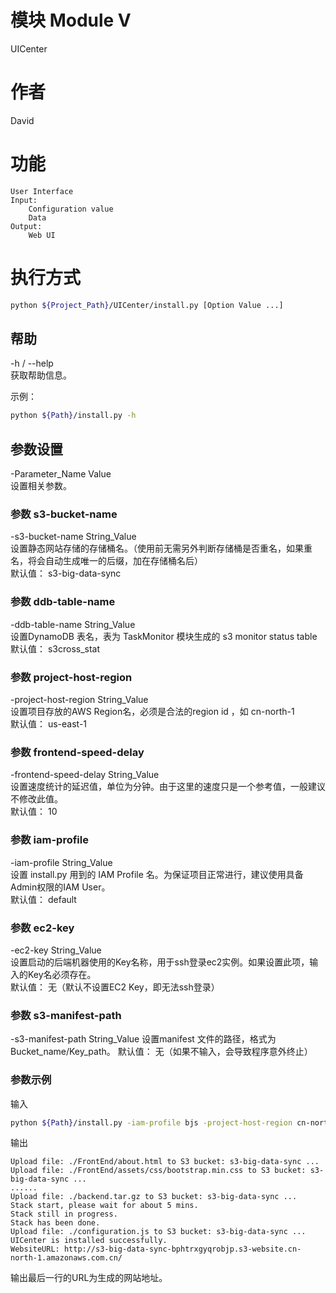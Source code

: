 # 模块  Module V
UICenter

# 作者
David

# 功能
    User Interface
    Input:
        Configuration value
        Data
    Output:
        Web UI

# 执行方式
```sh
python ${Project_Path}/UICenter/install.py [Option Value ...]
```

## 帮助
-h / --help  
获取帮助信息。
    
示例：
    
```sh
python ${Path}/install.py -h
```
    
## 参数设置
-Parameter_Name Value  
设置相关参数。
    
### 参数 s3-bucket-name
-s3-bucket-name String_Value  
设置静态网站存储的存储桶名。（使用前无需另外判断存储桶是否重名，如果重名，将会自动生成唯一的后缀，加在存储桶名后）  
默认值： s3-big-data-sync
    
### 参数 ddb-table-name
-ddb-table-name String_Value  
设置DynamoDB 表名，表为 TaskMonitor 模块生成的 s3 monitor status table  
默认值： s3cross_stat
    
### 参数 project-host-region
-project-host-region String_Value  
设置项目存放的AWS Region名，必须是合法的region id ，如 cn-north-1  
默认值： us-east-1
    
### 参数 frontend-speed-delay
-frontend-speed-delay String_Value  
设置速度统计的延迟值，单位为分钟。由于这里的速度只是一个参考值，一般建议不修改此值。  
默认值：  10
    
### 参数 iam-profile
-iam-profile String_Value  
设置 install.py 用到的 IAM Profile 名。为保证项目正常进行，建议使用具备Admin权限的IAM User。  
默认值： default
    
### 参数 ec2-key
-ec2-key String_Value  
设置启动的后端机器使用的Key名称，用于ssh登录ec2实例。如果设置此项，输入的Key名必须存在。  
默认值： 无（默认不设置EC2 Key，即无法ssh登录）

### 参数 s3-manifest-path
-s3-manifest-path String_Value
设置manifest 文件的路径，格式为 Bucket_name/Key_path。
默认值： 无（如果不输入，会导致程序意外终止）
    
### 参数示例
输入
    
```sh
python ${Path}/install.py -iam-profile bjs -project-host-region cn-north-1 -ec2-key self-BJS -s3-manifest-path leo-bjs-inventory-bucket/leodatacenter/leodatacenter/2017-12-30T08-00Z/job.json
```
    
输出
    
```text
Upload file: ./FrontEnd/about.html to S3 bucket: s3-big-data-sync ...
Upload file: ./FrontEnd/assets/css/bootstrap.min.css to S3 bucket: s3-big-data-sync ...
......
Upload file: ./backend.tar.gz to S3 bucket: s3-big-data-sync ...
Stack start, please wait for about 5 mins.
Stack still in progress.
Stack has been done.
Upload file: ./configuration.js to S3 bucket: s3-big-data-sync ...
UICenter is installed successfully.
WebsiteURL: http://s3-big-data-sync-bphtrxgyqrobjp.s3-website.cn-north-1.amazonaws.com.cn/
```
    
输出最后一行的URL为生成的网站地址。

